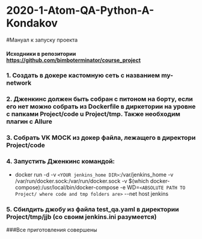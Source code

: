 # 2020-1-Atom-QA-Python-A-Kondakov

#Мануал к запуску проекта
#### Исходники  в  репозитории https://github.com/bimboterminator/course_project
### 1. Создать  в докере кастомную сеть с названием my-network 
### 2. Дженкинс должен быть собран с питоном  на борту, если его нет можно собрать из Dockerfile в диркетории на уровне с папками Project/code u Project/tmp. Также необходим плагин с Allure
### 3. Собрать VK MOCK из докер файла, лежащего в директори Project/code
### 4. Запустить Дженкинс командой:
* docker run -d  -v `<YOUR jenkins_home DIR>`:/var/jenkins_home -v /var/run/docker.sock:/var/run/docker.sock -v $(which docker-compose):/usr/local/bin/docker-compose -e WD=`<ABSOLUTE PATH TO Project/ where code and tmp folders are>` --net host  jenkins

### 5. Сбилдить джобу из файла test_qa.yaml в директории Project/tmp/jjb (со своим jenkins.ini разумеется)
###Все приготовления совершены
